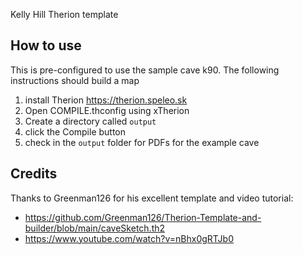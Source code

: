 Kelly Hill Therion template

## How to use
This is pre-configured to use the sample cave k90.  The following instructions should build a map

1. install Therion https://therion.speleo.sk
2. Open COMPILE.thconfig using xTherion
3. Create a directory called `output`
4. click the Compile button
5. check in the `output` folder for PDFs for the example cave


## Credits
Thanks to Greenman126 for his excellent template and video tutorial:

- https://github.com/Greenman126/Therion-Template-and-builder/blob/main/caveSketch.th2
- https://www.youtube.com/watch?v=nBhx0gRTJb0
